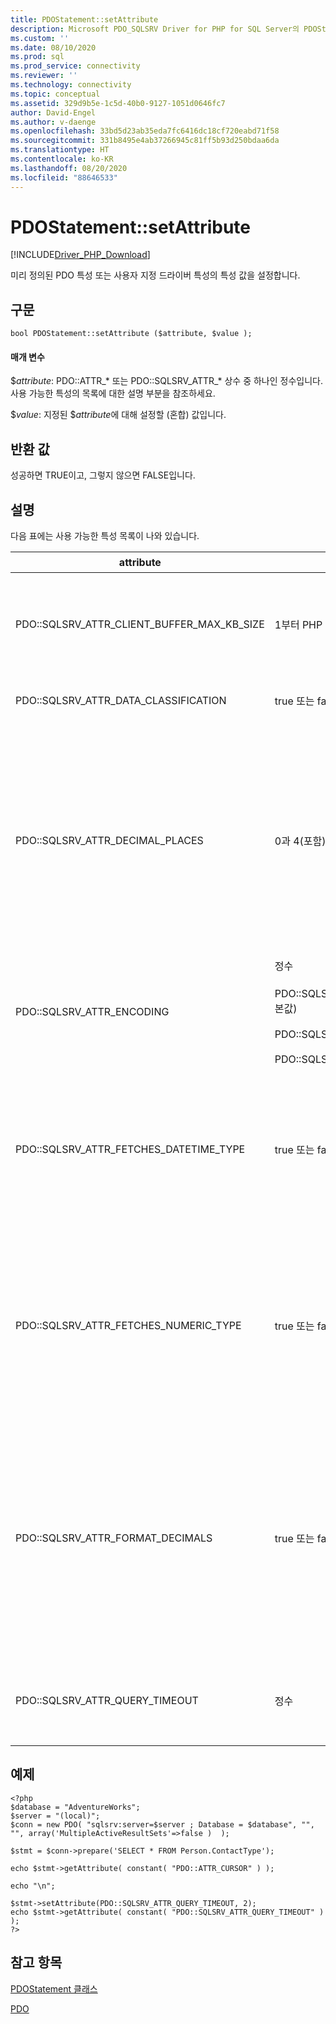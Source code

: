 ```yaml
---
title: PDOStatement::setAttribute
description: Microsoft PDO_SQLSRV Driver for PHP for SQL Server의 PDOStatement::setAttribute 함수에 대한 API 참조입니다.
ms.custom: ''
ms.date: 08/10/2020
ms.prod: sql
ms.prod_service: connectivity
ms.reviewer: ''
ms.technology: connectivity
ms.topic: conceptual
ms.assetid: 329d9b5e-1c5d-40b0-9127-1051d0646fc7
author: David-Engel
ms.author: v-daenge
ms.openlocfilehash: 33bd5d23ab35eda7fc6416dc18cf720eabd71f58
ms.sourcegitcommit: 331b8495e4ab37266945c81ff5b93d250bdaa6da
ms.translationtype: HT
ms.contentlocale: ko-KR
ms.lasthandoff: 08/20/2020
ms.locfileid: "88646533"
---
```

# <a name="pdostatementsetattribute"></a>PDOStatement::setAttribute
[!INCLUDE[Driver_PHP_Download](../../includes/driver_php_download.md)]

미리 정의된 PDO 특성 또는 사용자 지정 드라이버 특성의 특성 값을 설정합니다.  
  
## <a name="syntax"></a>구문  
  
```  
bool PDOStatement::setAttribute ($attribute, $value );  
```  
  
#### <a name="parameters"></a>매개 변수  
$*attribute*: PDO::ATTR_* 또는 PDO::SQLSRV_ATTR_\* 상수 중 하나인 정수입니다. 사용 가능한 특성의 목록에 대한 설명 부분을 참조하세요.  
  
$*value*: 지정된 $*attribute*에 대해 설정할 (혼합) 값입니다.  
  
## <a name="return-value"></a>반환 값  
성공하면 TRUE이고, 그렇지 않으면 FALSE입니다.  
  
## <a name="remarks"></a>설명  
다음 표에는 사용 가능한 특성 목록이 나와 있습니다.  
  
|attribute|값|설명|  
|-------------|----------|---------------|  
|PDO::SQLSRV_ATTR_CLIENT_BUFFER_MAX_KB_SIZE|1부터 PHP 메모리 제한까지입니다.|클라이언트 쪽 커서에 대한 결과 집합을 보유하는 버퍼의 크기를 구성합니다.<br /><br />기본값은 10240KB(10MB)입니다.<br /><br />클라이언트 쪽 커서에 대한 자세한 내용은 [커서 유형&#40;PDO_SQLSRV 드라이버&#41;](../../connect/php/cursor-types-pdo-sqlsrv-driver.md)를 참조하세요.|  
|PDO::SQLSRV_ATTR_DATA_CLASSIFICATION|true 또는 false|[PDOStatement::getColumnMeta](../../connect/php/pdostatement-getcolumnmeta.md)를 호출할 때 데이터 분류 메타데이터를 검색할지 여부를 지정합니다. 기본값은 false입니다.|
|PDO::SQLSRV_ATTR_DECIMAL_PLACES|0과 4(포함) 사이의 정수|가져온 money 값의 서식을 지정할 때 사용할 소수 자릿수를 지정합니다.<br /><br />음의 정수 또는 4보다 큰 값은 무시됩니다.<br /><br />이 옵션은 PDO::SQLSRV_ATTR_FORMAT_DECIMALS가 true인 경우에만 실행됩니다.<br /><br />연결 수준에서 이 옵션을 설정할 수도 있습니다. 연결 수준에서 설정하면, 이 옵션이 연결 수준 옵션을 재정의합니다.<br /><br />자세한 내용은 [10진수 문자열 및 Money 값 서식 지정(PDO_SQLSRV 드라이버)](../../connect/php/formatting-decimals-pdo-sqlsrv-driver.md)을 참조하세요.|
|PDO::SQLSRV_ATTR_ENCODING|정수<br /><br />PDO::SQLSRV_ENCODING_UTF8(기본값)<br /><br />PDO::SQLSRV_ENCODING_SYSTEM<br /><br />PDO::SQLSRV_ENCODING_BINARY|드라이버에서 서버와 통신하는 데 사용되는 문자 집합 인코딩을 설정합니다.|  
|PDO::SQLSRV_ATTR_FETCHES_DATETIME_TYPE|true 또는 false|날짜 및 시간 형식을 [PHP DateTime](http://php.net/manual/en/class.datetime.php) 개체로 검색할지를 지정합니다. false로 유지하면, 기본적으로 문자열로 반환됩니다.<br /><br />연결 수준에서 이 옵션을 설정할 수도 있습니다. 연결 수준에서 설정하면, 이 옵션이 연결 수준 옵션을 재정의합니다.<br /><br />자세한 내용은 [방법: PDO_SQLSRV 드라이버를 사용하여 날짜 및 시간 형식을 PHP DateTime 개체로 검색](../../connect/php/how-to-retrieve-datetime-objects-using-pdo-sqlsrv-driver.md)을 참조하세요.|  
|PDO::SQLSRV_ATTR_FETCHES_NUMERIC_TYPE|true 또는 false|숫자 SQL 형식(bit, integer, smallint, tinyint, float, real)의 열에서 숫자 가져오기를 처리합니다.<br /><br />연결 옵션 플래그 ATTR_STRINGIFY_FETCHES를 켜면, SQLSRV_ATTR_FETCHES_NUMERIC_TYPE이 켜져 있더라도 반환 값이 문자열입니다.<br /><br />바인딩 열에 반환된 PDO 형식이 PDO_PARAM_INT이면, SQLSRV_ATTR_FETCHES_NUMERIC_TYPE이 꺼져 있더라도 정수 열의 반환 값이 int입니다.|  
|PDO::SQLSRV_ATTR_FORMAT_DECIMALS|true 또는 false|해당하는 경우 10진수 문자열에 앞에 오는 0을 추가할지를 지정합니다. 이 옵션을 설정하면 money 형식의 서식 지정을 위한 PDO::SQLSRV_ATTR_DECIMAL_PLACES 옵션을 사용할 수 있습니다. false로 유지하면, 1 미만의 값에서 앞에 오는 0을 생략하고 정확한 전체 자릿수를 반환하는 기본 동작이 사용됩니다.<br /><br />연결 수준에서 이 옵션을 설정할 수도 있습니다. 연결 수준에서 설정하면, 이 옵션이 연결 수준 옵션을 재정의합니다.<br /><br />자세한 내용은 [10진수 문자열 및 Money 값 서식 지정(PDO_SQLSRV 드라이버)](../../connect/php/formatting-decimals-pdo-sqlsrv-driver.md)을 참조하세요.| 
|PDO::SQLSRV_ATTR_QUERY_TIMEOUT|정수|쿼리 시간 제한(초)을 설정합니다.<br /><br />기본적으로 드라이버가 결과를 무한정 기다립니다. 음수 값은 허용되지 않습니다.<br /><br />0은 "시간 제한 없음"을 의미합니다.|  
  
## <a name="example"></a>예제  
  
```  
<?php  
$database = "AdventureWorks";  
$server = "(local)";  
$conn = new PDO( "sqlsrv:server=$server ; Database = $database", "", "", array('MultipleActiveResultSets'=>false )  );  
  
$stmt = $conn->prepare('SELECT * FROM Person.ContactType');  
  
echo $stmt->getAttribute( constant( "PDO::ATTR_CURSOR" ) );  
  
echo "\n";  
  
$stmt->setAttribute(PDO::SQLSRV_ATTR_QUERY_TIMEOUT, 2);  
echo $stmt->getAttribute( constant( "PDO::SQLSRV_ATTR_QUERY_TIMEOUT" ) );  
?>  
```  
  
## <a name="see-also"></a>참고 항목  
[PDOStatement 클래스](../../connect/php/pdostatement-class.md)

[PDO](https://php.net/manual/book.pdo.php)  
  
